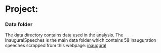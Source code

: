 # Project: 
### Data folder

The data directory contains data used in the analysis. 
The InauguralSpeeches is the main data folder which contains 58 inauguration 
speeches scrapped from this webpage: [inaugural](http://www.presidency.ucsb.edu/inaugurals.php)

